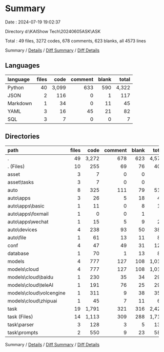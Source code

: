 # Summary

Date : 2024-07-19 19:02:37

Directory d:\\KAIShow Tech\\20240605ASK\\ASK

Total : 49 files,  3272 codes, 678 comments, 623 blanks, all 4573 lines

Summary / [Details](details.md) / [Diff Summary](diff.md) / [Diff Details](diff-details.md)

## Languages
| language | files | code | comment | blank | total |
| :--- | ---: | ---: | ---: | ---: | ---: |
| Python | 40 | 3,099 | 633 | 590 | 4,322 |
| JSON | 2 | 116 | 0 | 1 | 117 |
| Markdown | 1 | 34 | 0 | 11 | 45 |
| YAML | 3 | 16 | 45 | 21 | 82 |
| SQL | 3 | 7 | 0 | 0 | 7 |

## Directories
| path | files | code | comment | blank | total |
| :--- | ---: | ---: | ---: | ---: | ---: |
| . | 49 | 3,272 | 678 | 623 | 4,573 |
| . (Files) | 10 | 255 | 69 | 76 | 400 |
| asset | 3 | 7 | 0 | 0 | 7 |
| asset\\tasks | 3 | 7 | 0 | 0 | 7 |
| auto | 8 | 325 | 111 | 79 | 515 |
| auto\\apps | 3 | 26 | 5 | 18 | 49 |
| auto\\apps\\basic | 1 | 11 | 0 | 8 | 19 |
| auto\\apps\\foxmail | 1 | 0 | 0 | 1 | 1 |
| auto\\apps\\wechat | 1 | 15 | 5 | 9 | 29 |
| auto\\devices | 4 | 238 | 93 | 50 | 381 |
| auto\\file | 1 | 61 | 13 | 11 | 85 |
| conf | 4 | 47 | 49 | 31 | 127 |
| database | 1 | 70 | 1 | 13 | 84 |
| models | 4 | 777 | 127 | 108 | 1,012 |
| models\\cloud | 4 | 777 | 127 | 108 | 1,012 |
| models\\cloud\\baidu | 1 | 230 | 35 | 34 | 299 |
| models\\cloud\\teleAI | 1 | 191 | 76 | 25 | 292 |
| models\\cloud\\volcengine | 1 | 311 | 9 | 38 | 358 |
| models\\cloud\\zhipuai | 1 | 45 | 7 | 11 | 63 |
| task | 19 | 1,791 | 321 | 316 | 2,428 |
| task (Files) | 14 | 1,113 | 309 | 288 | 1,710 |
| task\\parser | 3 | 128 | 3 | 5 | 136 |
| task\\prompts | 2 | 550 | 9 | 23 | 582 |

Summary / [Details](details.md) / [Diff Summary](diff.md) / [Diff Details](diff-details.md)